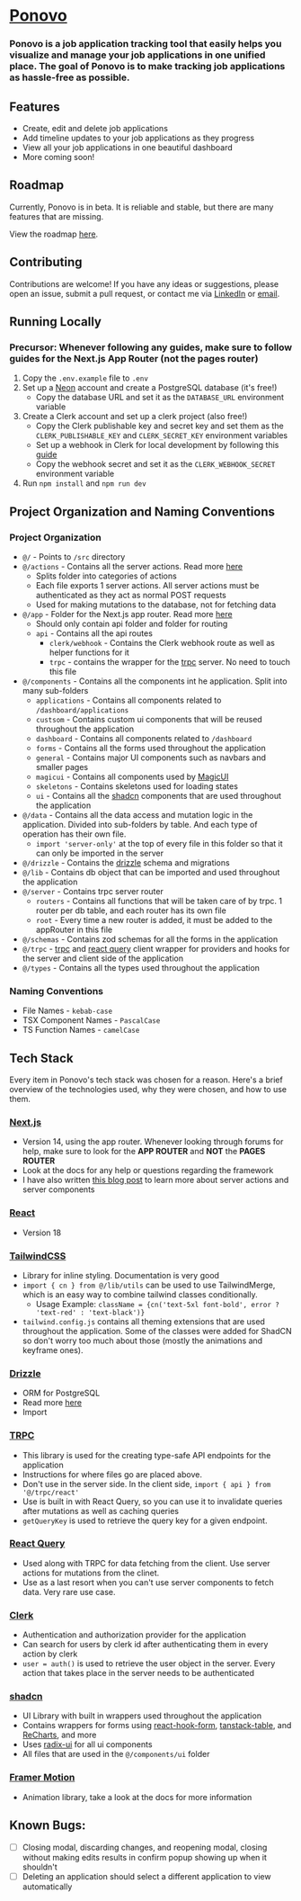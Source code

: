 # [Ponovo](https://ponovo.app)

### Ponovo is a job application tracking tool that easily helps you visualize and manage your job applications in one unified place. The goal of Ponovo is to make tracking job applications as hassle-free as possible.

## Features

- Create, edit and delete job applications
- Add timeline updates to your job applications as they progress
- View all your job applications in one beautiful dashboard
- More coming soon!

## Roadmap

Currently, Ponovo is in beta. It is reliable and stable, but there are many features that are missing.

View the roadmap [here](https://zealous-tie-73d.notion.site/27faa9398cf64060a1b11f8fee865a07).

## Contributing

Contributions are welcome! If you have any ideas or suggestions, please open an issue, submit a pull request, or contact me via [LinkedIn](https://www.linkedin.com/in/vishrut-agrawal/) or [email](mailto:zvishrut@gmail.com).

## Running Locally

### Precursor: Whenever following any guides, make sure to follow guides for the Next.js App Router (not the pages router)

1. Copy the `.env.example` file to `.env`
2. Set up a [Neon](https://neon.tech) account and create a PostgreSQL database (it's free!)
   - Copy the database URL and set it as the `DATABASE_URL` environment variable
3. Create a Clerk account and set up a clerk project (also free!)
   - Copy the Clerk publishable key and secret key and set them as the `CLERK_PUBLISHABLE_KEY` and `CLERK_SECRET_KEY` environment variables
   - Set up a webhook in Clerk for local development by following this [guide](https://clerk.com/docs/integrations/webhooks/sync-data#sync-clerk-data-to-your-application-with-webhooks)
   - Copy the webhook secret and set it as the `CLERK_WEBHOOK_SECRET` environment variable
4. Run `npm install` and `npm run dev`

## Project Organization and Naming Conventions

### Project Organization

- `@/` - Points to `/src` directory
- `@/actions` - Contains all the server actions. Read more [here](https://nextjs.org/docs/app/building-your-application/data-fetching/server-actions-and-mutations)
  - Splits folder into categories of actions
  - Each file exports 1 server actions. All server actions must be authenticated as they act as normal POST requests
  - Used for making mutations to the database, not for fetching data
- `@/app` - Folder for the Next.js app router. Read more [here](https://nextjs.org/docs/app/building-your-application/routing)
  - Should only contain api folder and folder for routing
  - `api` - Contains all the api routes
    - `clerk/webhook` - Contains the Clerk webhook route as well as helper functions for it
    - `trpc` - contains the wrapper for the [trpc](https://trpc.io) server. No need to touch this file
- `@/components` - Contains all the components int he application. Split into many sub-folders
  - `applications` - Contains all components related to `/dashboard/applications`
  - `custsom` - Contains custom ui components that will be reused throughout the application
  - `dashboard` - Contains all components related to `/dashboard`
  - `forms` - Contains all the forms used throughout the application
  - `general` - Contains major UI components such as navbars and smaller pages
  - `magicui` - Contains all components used by [MagicUI](https://magicui.design)
  - `skeletons` - Contains skeletons used for loading states
  - `ui` - Contains all the [shadcn](https://ui.shadcn.com) components that are used throughout the application
- `@/data` - Contains all the data access and mutation logic in the application. Divided into sub-folders by table. And each type of operation has their own file.
  - `import 'server-only'` at the top of every file in this folder so that it can only be imported in the server
- `@/drizzle` - Contains the [drizzle](https://orm.drizzle.team/) schema and migrations
- `@/lib` - Contains db object that can be imported and used throughout the application
- `@/server` - Contains trpc server router
  - `routers` - Contains all functions that will be taken care of by trpc. 1 router per db table, and each router has its own file
  - `root` - Every time a new router is added, it must be added to the appRouter in this file
- `@/schemas` - Contains zod schemas for all the forms in the application
- `@/trpc` - [trpc](https://trpc.io) and [react query](https://tanstack.com/query/latest) client wrapper for providers and hooks for the server and client side of the application
- `@/types` - Contains all the types used throughout the application

### Naming Conventions

- File Names - `kebab-case`
- TSX Component Names - `PascalCase`
- TS Function Names - `camelCase`

## Tech Stack

Every item in Ponovo's tech stack was chosen for a reason. Here's a brief overview of the technologies used, why they were chosen, and how to use them.

### [Next.js](https://nextjs.org/docs)

- Version 14, using the app router. Whenever looking through forums for help, make sure to look for the **APP ROUTER** and **NOT** the **PAGES ROUTER**
- Look at the docs for any help or questions regarding the framework
- I have also written [this blog post](https://www.vishrut.tech/blog/nextjs-data-fetching-mutations) to learn more about server actions and server components

### [React](https://react.dev/reference/react)

- Version 18

### [TailwindCSS](https://tailwindcss.com/docs/installation)

- Library for inline styling. Documentation is very good
- `import { cn } from @/lib/utils` can be used to use TailwindMerge, which is an easy way to combine tailwind classes conditionally.
  - Usage Example: `className = {cn('text-5xl font-bold', error ? 'text-red' : 'text-black')}`
- `tailwind.config.js` contains all theming extensions that are used throughout the application. Some of the classes were added for ShadCN so don't worry too much about those (mostly the animations and keyframe ones).

### [Drizzle](https://orm.drizzle.team/)

- ORM for PostgreSQL
- Read more [here](https://orm.drizzle.team/docs/getting-started/installation)
- Import

### [TRPC](https://trpc.io)

- This library is used for the creating type-safe API endpoints for the application
- Instructions for where files go are placed above.
- Don't use in the server side. In the client side, `import { api } from '@/trpc/react'`
- Use is built in with React Query, so you can use it to invalidate queries after mutations as well as caching queries
- `getQueryKey` is used to retrieve the query key for a given endpoint.

### [React Query](https://tanstack.com/query/latest)

- Used along with TRPC for data fetching from the client. Use server actions for mutations from the clinet.
- Use as a last resort when you can't use server components to fetch data. Very rare use case.

### [Clerk](https://clerk.com)

- Authentication and authorization provider for the application
- Can search for users by clerk id after authenticating them in every action by clerk
- `user = auth()` is used to retrieve the user object in the server. Every action that takes place in the server needs to be authenticated

### [shadcn](https://ui.shadcn.com)

- UI Library with built in wrappers used throughout the application
- Contains wrappers for forms using [react-hook-form](https://react-hook-form.com/), [tanstack-table](https://tanstack.com/table/latest), and [ReCharts](https://recharts.org/en-US/), and more
- Uses [radix-ui](https://www.radix-ui.com/primitives) for all ui components
- All files that are used in the `@/components/ui` folder

### [Framer Motion](https://www.framer.com/motion/)

- Animation library, take a look at the docs for more information

## Known Bugs:

- [ ] Closing modal, discarding changes, and reopening modal, closing without making edits results in confirm popup showing up when it shouldn't
- [ ] Deleting an application should select a different application to view automatically
